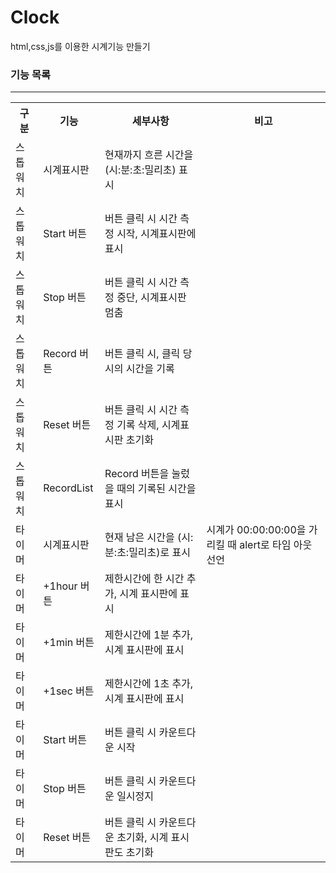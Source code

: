 # Clock
html,css,js를 이용한 시계기능 만들기

<h3>기능 목록</h3>
<hr>
<table>
    <tr>
        <th>구분</th>
        <th>기능</th>
        <th>세부사항</th>
        <th>비고</th>
    </tr>
    <tr>
        <td>스톱워치</td>
        <td>시계표시판</td>
        <td>현재까지 흐른 시간을 (시:분:초:밀리초) 표시</td>
        <td></td>
    </tr>
    <tr>
        <td>스톱워치</td>
        <td>Start 버튼</td>
        <td>버튼 클릭 시 시간 측정 시작, 시계표시판에 표시</td>
        <td></td>
    </tr>
    <tr>
        <td>스톱워치</td>
        <td>Stop 버튼</td>
        <td>버튼 클릭 시 시간 측정 중단, 시계표시판 멈춤</td>
        <td></td>
    </tr>
    <tr>
        <td>스톱워치</td>
        <td>Record 버튼</td>
        <td>버튼 클릭 시, 클릭 당시의 시간을 기록</td>
        <td></td>
    </tr>
    <tr>
        <td>스톱워치</td>
        <td>Reset 버튼</td>
        <td>버튼 클릭 시 시간 측정 기록 삭제, 시계표시판 초기화</td>
        <td></td>
    </tr>
    <tr>
        <td>스톱워치</td>
        <td>RecordList</td>
        <td>Record 버튼을 눌렀을 때의 기록된 시간을 표시</td>
        <td></td>
    </tr>
    <tr>
        <td>타이머</td>
        <td>시계표시판</td>
        <td>현재 남은 시간을 (시:분:초:밀리초)로 표시</td>
        <td>시계가 00:00:00:00을 가리킬 때 alert로 타임 아웃 선언</td>
    </tr>
    <tr>
        <td>타이머</td>
        <td>+1hour 버튼</td>
        <td>제한시간에 한 시간 추가, 시계 표시판에 표시</td>
        <td></td>
    </tr>
    <tr>
        <td>타이머</td>
        <td>+1min 버튼</td>
        <td>제한시간에 1분 추가, 시계 표시판에 표시</td>
        <td></td>
    </tr>
    <tr>
        <td>타이머</td>
        <td>+1sec 버튼</td>
        <td>제한시간에 1초 추가, 시계 표시판에 표시</td>
        <td></td>
    </tr>
    <tr>
        <td>타이머</td>
        <td>Start 버튼</td>
        <td>버튼 클릭 시 카운트다운 시작</td>
        <td></td>
    </tr>
    <tr>
        <td>타이머</td>
        <td>Stop 버튼</td>
        <td>버튼 클릭 시 카운트다운 일시정지</td>
        <td></td>
    </tr>
    <tr>
        <td>타이머</td>
        <td>Reset 버튼</td>
        <td>버튼 클릭 시 카운트다운 초기화, 시계 표시판도 초기화</td>
        <td></td>
    </tr>

</table>